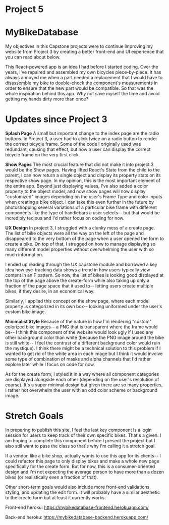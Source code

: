 # Project 5
# MyBikeDatabase
My objectives in this Capstone projects were to continue improving my website from Project 3 by creating a better front-end and UI experience that you can read about below.

This React-powered app is an idea I had before I started coding. Over the years, I've repaired and assembled my own bicycles piece-by-piece. It has always annoyed me when a part needed a replacement that I would have to disassemble my bike to double-check the component's measurements in order to ensure that the new part would be compatible. So that was the whole inspiration behind this app. Why not save myself the time and avoid getting my hands dirty more than once?

# Updates since Project 3

**Splash Page**
A small but important change to the index page are the radio buttons. In Project 3, a user had to click twice on a radio button to render the correct bicycle frame. Some of the code I originally used was redundant, causing that effect, but now a user can display the correct bicycle frame on the very first click.

**Show Pages**
The most crucial feature that did not make it into project 3 would be the Show pages. Having lifted React's State from the child to the parent, I can now return a single object and display its property stats on its respective show page. In my opinion, this is the most important element of the entire app. Beyond just displaying values, I've also added a color property to the object model, and now show pages will now display "customized" images depending on the user's Frame Type and color inputs when creating a bike object. I can take this even further in the future by photoshopping several variations of a particular bike frame with different components like the type of handlebars a user selects-- but that would be incredibly tedious and I'd rather focus on coding for now.

**UX Design**
In project 3, I struggled with a clunky mess of a create page. The list of bike objects were all the way on the left of the page and disappeared to the very bottom of the page when a user opened the form to create a bike. On top of that, I strugged on how to manage displaying so many different model properties without overwhelming the user with so much information. 

I ended up reading through the UX capstone module and borrowed a key idea how eye-tracking data shows a trend in how users typically view content in an F pattern. So now, the list of bikes is looking good displayed at the top of the page above the create-form while also taking up only a fraction of the page space that it used to-- letting users create multiple bikes, if they desire, in an economical way.

Similarly, I applied this concept on the show page, where each model property is categorized in its own box-- looking uniformed under the user's custom bike image. 

**Minimalist Style**
Because of the nature in how I'm rendering "custom" colorized bike images-- a PNG that is transparent where the frame would be-- I think this component of the website would look ugly if I used any other background color than white (because the PNG image around the bike is still white-- I feel the contrast of a different background color would ruin the mystique). I think there might be a technical solution to this problem if I wanted to get rid of the white area in each image but I think it would involve some type of combination of masks and alpha channels that I'd rather explore later while I focus on code for now.

As for the create form, I styled it in a way where all component categories are displayed alongside each other (depending on the user's resolution of course). It's a super minimal design but given there are so many properties, I rather not overwhelm the user with an odd color scheme or background image.

# Stretch Goals
In preparing to publish this site, I feel the last key component is a login session for users to keep track of their own specific bikes. That's a given. I am hoping to complete this component before I present the project but I also still want to pass the class so that's why I'm calling it a stretch goal.

If a vendor, like a bike shop, actually wants to use this app for its clients-- I could refactor this page to only display bikes and make a whole new page specifically for the create form. But for now, this is a consumer-oriented design and I'm not expecting the average person to have more than a dozen bikes (or realistically even a fraction of that).

Other short-term goals would also include more front-end validations, styling, and updating the edit form. It will probably have a similar aesthetic to the create form but at least it currently works.

Front-end heroku: https://mybikedatabase-frontend.herokuapp.com/

Back-end heroku: https://mybikedatabase-backend.herokuapp.com/
